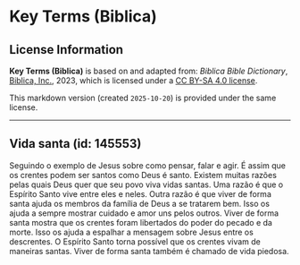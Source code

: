 # Key Terms (Biblica)

## License Information

**Key Terms (Biblica)** is based on and adapted from: _Biblica Bible Dictionary_, [Biblica, Inc.](https://www.biblica.com/), 2023, which is licensed under a [CC BY-SA 4.0 license](https://creativecommons.org/licenses/by-sa/4.0/legalcode.en).

This markdown version (created `2025-10-20`) is provided under the same license.



--------------------------------

## Vida santa (id: 145553)

Seguindo o exemplo de Jesus sobre como pensar, falar e agir. É assim que os crentes podem ser santos como Deus é santo. Existem muitas razões pelas quais Deus quer que seu povo viva vidas santas. Uma razão é que o Espírito Santo vive entre eles e neles. Outra razão é que viver de forma santa ajuda os membros da família de Deus a se tratarem bem. Isso os ajuda a sempre mostrar cuidado e amor uns pelos outros. Viver de forma santa mostra que os crentes foram libertados do poder do pecado e da morte. Isso os ajuda a espalhar a mensagem sobre Jesus entre os descrentes. O Espírito Santo torna possível que os crentes vivam de maneiras santas. Viver de forma santa também é chamado de vida piedosa.


